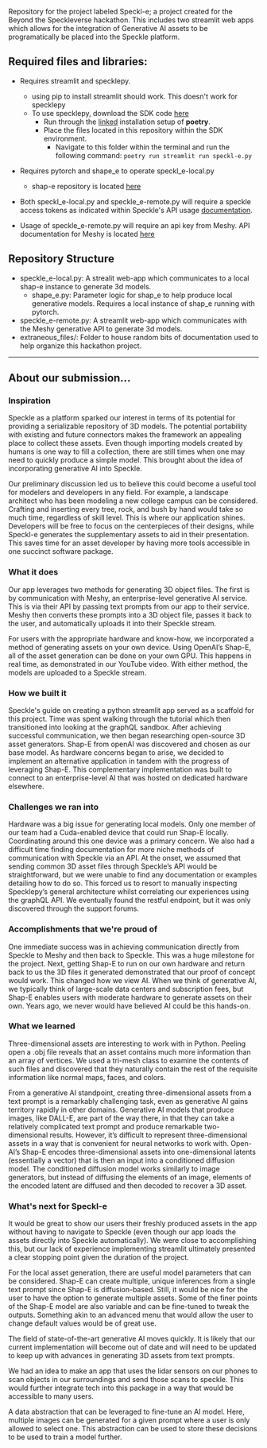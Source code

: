 Repository for the project labeled Speckl-e; a project created for the Beyond the Speckleverse hackathon. This includes two streamlit web apps which allows for the integration of Generative AI assets to be programatically be placed into the Speckle platform.

## Required files and libraries:

- Requires streamlit and specklepy.
    - using pip to install streamlit should work. This doesn't work for specklepy
    - To use specklepy, download the SDK code [here](https://github.com/specklesystems/specklepy)
        - Run through the [linked](https://python-poetry.org/docs/#installation) installation setup of **poetry**.
        - Place the files located in this repository within the SDK environment.
            - Navigate to this folder within the terminal and run the following command: `poetry run streamlit run speckl-e.py`

- Requires pytorch and shape_e to operate speckl_e-local.py
    - shap-e repository is located [here](https://github.com/openai/shap-e)

- Both speckl_e-local.py and speckle_e-remote.py will require a speckle access tokens as indicated within Speckle's API usage [documentation](https://speckle.systems/developers/apis/).
- Usage of speckle_e-remote.py will require an api key from Meshy. API documentation for Meshy is located [here](https://docs.meshy.ai/api-introduction)

## Repository Structure

- speckle_e-local.py: A strealit web-app which communicates to a local shap-e instance to generate 3d models.
    - shape_e.py: Parameter logic for shap_e to help produce local generative models. Requires a local instance of shap_e running with pytorch.
- speckle_e-remote.py: A streamlit web-app which communicates with the Meshy generative API to generate 3d models.
- extraneous_files/: Folder to house random bits of documentation used to help organize this hackathon project.

---

## About our submission...

### Inspiration

Speckle as a platform sparked our interest in terms of its potential for providing a serializable repository of 3D models. The potential portability with existing and future connectors makes the framework an appealing place to collect these assets. Even though importing models created by humans is one way to fill a collection, there are still times when one may need to quickly produce a simple model. This brought about the idea of incorporating generative AI into Speckle.

Our preliminary discussion led us to believe this could become a useful tool for modelers and developers in any field. For example, a landscape architect who has been modeling a new college campus can be considered. Crafting and inserting every tree, rock, and bush by hand would take so much time, regardless of skill level. This is where our application shines. Developers will be free to focus on the centerpieces of their designs, while Speckl-e generates the supplementary assets to aid in their presentation. This saves time for an asset developer by having more tools accessible in one succinct software package.

### What it does

Our app leverages two methods for generating 3D object files. The first is by communication with Meshy, an enterprise-level generative AI service. This is via their API by passing text prompts from our app to their service. Meshy then converts these prompts into a 3D object file, passes it back to the user, and automatically uploads it into their Speckle stream. 

For users with the appropriate hardware and know-how, we incorporated a method of generating assets on your own device. Using OpenAI’s Shap-E, all of the asset generation can be done on your own GPU. This happens in real time, as demonstrated in our YouTube video. With either method, the models are uploaded to a Speckle stream. 

### How we built it

Speckle's guide on creating a python streamlit app served as a scaffold for this project. Time was spent walking through the tutorial which then transitioned into looking at the graphQL sandbox. After achieving successful communication, we then began researching open-source 3D asset generators. Shap-E from openAI was discovered and chosen as our base model. As hardware concerns began to arise, we decided to implement an alternative application in tandem with the progress of leveraging Shap-E. This complementary implementation was built to connect to an enterprise-level AI that was hosted on dedicated hardware elsewhere.

### Challenges we ran into

Hardware was a big issue for generating local models. Only one member of our team had a Cuda-enabled device that could run Shap-E locally. Coordinating around this one device was a primary concern. We also had a difficult time finding documentation for more niche methods of communication with Speckle via an API. At the onset, we assumed that sending common 3D asset files through Speckle’s API would be straightforward, but we were unable to find any documentation or examples detailing how to do so. This forced us to resort to manually inspecting Specklepy’s general architecture whilst correlating our experiences using the graphQL API. We eventually found the restful endpoint, but it was only discovered through the support forums. 

### Accomplishments that we're proud of

One immediate success was in achieving communication directly from Speckle to Meshy and then back to Speckle. This was a huge milestone for the project. Next, getting Shap-E to run on our own hardware and return back to us the 3D files it generated demonstrated that our proof of concept would work. This changed how we view AI. When we think of generative AI, we typically think of large-scale data centers and subscription fees, but Shap-E enables users with moderate hardware to generate assets on their own. Years ago, we never would have believed AI could be this hands-on.

### What we learned

Three-dimensional assets are interesting to work with in Python. Peeling open a .obj file reveals that an asset contains much more information than an array of vertices. We used a tri-mesh class to examine the contents of such files and discovered that they naturally contain the rest of the requisite information like normal maps, faces, and colors. 

From a generative AI standpoint, creating three-dimensional assets from a text prompt is a remarkably challenging task, even as generative AI gains territory rapidly in other domains.  Generative AI models that produce images, like DALL-E, are part of the way there, in that they can take a relatively complicated text prompt and produce remarkable two-dimensional results. However, it’s difficult to represent three-dimensional assets in a way that is convenient for neural networks to work with. Open-AI’s Shap-E encodes three-dimensional assets into one-dimensional latents (essentially a vector) that is then an input into a conditioned diffusion model. The conditioned diffusion model works similarly to image generators, but instead of diffusing the elements of an image, elements of the encoded latent are diffused and then decoded to recover a 3D asset.   


### What's next for Speckl-e

It would be great to show our users their freshly produced assets in the app without having to navigate to Speckle (even though our app loads the assets directly into Speckle automatically). We were close to accomplishing this, but our lack of experience implementing streamlit ultimately presented a clear stopping point given the duration of the project.

For the local asset generation, there are useful model parameters that can be considered. Shap-E can create multiple, unique inferences from a single text prompt since Shap-E is diffusion-based. Still, it would be nice for the user to have the option to generate multiple assets. Some of the finer points of the Shap-E model are also variable and can be fine-tuned to tweak the outputs. Something akin to an advanced menu that would allow the user to change default values would be of great use.

The field of state-of-the-art generative AI moves quickly. It is likely that our current implementation will become out of date and will need to be updated to keep up with advances in generating 3D assets from text prompts.  

We had an idea to make an app that uses the lidar sensors on our phones to scan objects in our surroundings and send those scans to speckle. This would further integrate tech into this package in a way that would be accessible to many users.

A data abstraction that can be leveraged to fine-tune an AI model. Here, multiple images can be generated for a given prompt where a user is only allowed to select one. This abstraction can be used to store these decisions to be used to train a model further.

